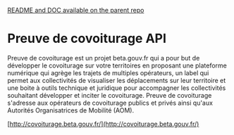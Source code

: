 [README and DOC available on the parent repo](https://github.com/betagouv/preuve-covoiturage)

# Preuve de covoiturage API

Preuve de covoiturage est un projet beta.gouv.fr qui a pour but de développer
le covoiturage sur votre territoires en proposant une plateforme numérique
qui agrège les trajets de multiples opérateurs, un label qui permet aux collectivités
de visualiser les déplacements sur leur territoire et une boite à outils technique
et juridique pour accompagner les collectivités souhaitant développer et 
inciter le covoiturage. Preuve de covoiturage s'adresse aux opérateurs de
covoiturage publics et privés ainsi qu'aux Autorités Organisatrices de Mobilité (AOM).
 
[http://covoiturage.beta.gouv.fr/](http://covoiturage.beta.gouv.fr/)


